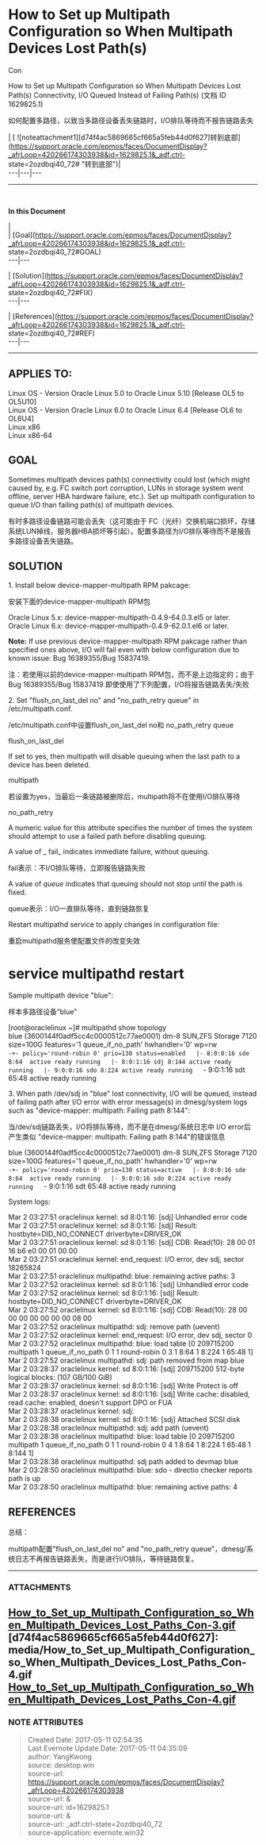 # How to Set up Multipath Configuration so When Multipath Devices Lost Path(s)
Con

How to Set up Multipath Configuration so When Multipath Devices Lost Path(s)
Connectivity, I/O Queued Instead of Failing Path(s) (文档 ID 1629825.1)

  

如何配置多路径，以致当多路径设备丢失链路时，I/O排队等待而不报告链路丢失

| [
![noteattachment1][d74f4ac5869665cf665a5feb44d0f627]转到底部](https://support.oracle.com/epmos/faces/DocumentDisplay?_afrLoop=420266174303938&id=1629825.1&_adf.ctrl-
state=2ozdbqi40_72# "转到底部")|
![noteattachment2][5a563b0be47c59aae95d23dce91a7309]  
---|---|---  
  
* * *

![noteattachment3][5a563b0be47c59aae95d23dce91a7309]

 **In this Document**  

|  
|
[Goal](https://support.oracle.com/epmos/faces/DocumentDisplay?_afrLoop=420266174303938&id=1629825.1&_adf.ctrl-
state=2ozdbqi40_72#GOAL)  
---|---  
  
|
[Solution](https://support.oracle.com/epmos/faces/DocumentDisplay?_afrLoop=420266174303938&id=1629825.1&_adf.ctrl-
state=2ozdbqi40_72#FIX)  
---|---  
  
|
[References](https://support.oracle.com/epmos/faces/DocumentDisplay?_afrLoop=420266174303938&id=1629825.1&_adf.ctrl-
state=2ozdbqi40_72#REF)  
---|---  
  
* * *

##  APPLIES TO:

Linux OS - Version Oracle Linux 5.0 to Oracle Linux 5.10 [Release OL5 to
OL5U10]  
Linux OS - Version Oracle Linux 6.0 to Oracle Linux 6.4 [Release OL6 to OL6U4]  
Linux x86  
Linux x86-64  

## GOAL

  

 Sometimes multipath devices path(s) connectivity could lost (which might
caused by, e.g. FC switch port corruption, LUNs in storage system went
offline, server HBA hardware failure, etc.). Set up multipath configuration to
queue I/O than failing path(s) of multipath devices.

有时多路径设备链路可能会丢失（这可能由于
FC（光纤）交换机端口损坏，存储系统LUN掉线，服务器HBA损坏等引起）。配置多路径为I/O排队等待而不是报告多路径设备丢失链路。

## SOLUTION

  

 1\. Install below device-mapper-multipath RPM pakcage:

安装下面的device-mapper-multipath RPM包

Oracle Linux 5.x: device-mapper-multipath-0.4.9-64.0.3.el5 or later.  
Oracle Linux 6.x: device-mapper-multipath-0.4.9-62.0.1.el6 or later.

 **Note:**  If use previous device-mapper-multipath RPM pakcage rather than
specified ones above, I/O will fail even with below configuration due to known
issue: Bug 16389355/Bug 15837419.

注：若使用以前的device-mapper-multipath RPM包，而不是上边指定的；由于Bug 16389355/Bug 15837419
即使使用了下列配置，I/O将报告链路丢失/失败

  

  

2\. Set "flush_on_last_del no" and "no_path_retry queue" in
/etc/multipath.conf.

/etc/multipath.conf中设置flush_on_last_del  no和 no_path_retry  queue

  

  

flush_on_last_del

  

If set to yes, then multipath will disable queuing when the last path to a
device has been deleted.

multipath

若设置为yes，当最后一条链路被删除后，multipath将不在使用I/O排队等待

  

  

no_path_retry

  

A numeric value for this attribute specifies the number of times the system
should attempt to use a failed path before disabling queuing.

  

  

A value of _  fail_ indicates immediate failure, without queuing.

fail表示：不I/O排队等待，立即报告链路失败

  

A value of  _queue_  indicates that queuing should not stop until the path is
fixed.

queue表示：I/O一直排队等待，直到链路恢复  

  

Restart multipathd service to apply changes in configuration file:

重启multipathd服务使配置文件的改变失效

# service multipathd restart



  

Sample multipath device "blue":

样本多路径设备“blue”

[root@oraclelinux ~]# multipathd show topology  
blue (3600144f0adf5cc4c0000512c77ae0001) dm-8 SUN,ZFS Storage 7120  
size=100G features='1 queue_if_no_path' hwhandler='0' wp=rw  
`-+- policy='round-robin 0' prio=130 status=enabled  
  |- 8:0:0:16 sde 8:64  active ready running  
  |- 8:0:1:16 sdj 8:144 active ready running  
  |- 9:0:0:16 sdo 8:224 active ready running  
  `- 9:0:1:16 sdt 65:48 active ready running



  

3\. When path /dev/sdj in "blue" lost connectivity, I/O will be queued,
instead of failing path after I/O error with error message(s) in dmesg/system
logs such as "device-mapper: multipath: Failing path 8:144":

当/dev/sdj链路丢失，I/O将排队等待，而不是在dmesg/系统日志中 I/O error后产生类似 "device-mapper:
multipath: Failing path 8:144"的错误信息

blue (3600144f0adf5cc4c0000512c77ae0001) dm-8 SUN,ZFS Storage 7120  
size=100G features='1 queue_if_no_path' hwhandler='0' wp=rw  
`-+- policy='round-robin 0' prio=130 status=active  
  |- 8:0:0:16 sde 8:64  active ready running  
  |- 9:0:0:16 sdo 8:224 active ready running  
  `- 9:0:1:16 sdt 65:48 active ready running

  
System logs:

Mar  2 03:27:51 oraclelinux kernel: sd 8:0:1:16: [sdj] Unhandled error code  
Mar  2 03:27:51 oraclelinux kernel: sd 8:0:1:16: [sdj] Result:
hostbyte=DID_NO_CONNECT driverbyte=DRIVER_OK  
Mar  2 03:27:51 oraclelinux kernel: sd 8:0:1:16: [sdj] CDB: Read(10): 28 00 01
16 b6 e0 00 01 00 00  
Mar  2 03:27:51 oraclelinux kernel: end_request: I/O error, dev sdj, sector
18265824  
Mar  2 03:27:51 oraclelinux multipathd: blue: remaining active paths: 3  
Mar  2 03:27:52 oraclelinux kernel: sd 8:0:1:16: [sdj] Unhandled error code  
Mar  2 03:27:52 oraclelinux kernel: sd 8:0:1:16: [sdj] Result:
hostbyte=DID_NO_CONNECT driverbyte=DRIVER_OK  
Mar  2 03:27:52 oraclelinux kernel: sd 8:0:1:16: [sdj] CDB: Read(10): 28 00 00
00 00 00 00 00 08 00  
Mar  2 03:27:52 oraclelinux multipathd: sdj: remove path (uevent)  
Mar  2 03:27:52 oraclelinux kernel: end_request: I/O error, dev sdj, sector 0  
Mar  2 03:27:52 oraclelinux multipathd: blue: load table [0 209715200
multipath 1 queue_if_no_path 0 1 1 round-robin 0 3 1 8:64 1 8:224 1 65:48 1]  
Mar  2 03:27:52 oraclelinux multipathd: sdj: path removed from map blue  
Mar  2 03:28:37 oraclelinux kernel: sd 8:0:1:16: [sdj] 209715200 512-byte
logical blocks: (107 GB/100 GiB)  
Mar  2 03:28:37 oraclelinux kernel: sd 8:0:1:16: [sdj] Write Protect is off  
Mar  2 03:28:37 oraclelinux kernel: sd 8:0:1:16: [sdj] Write cache: disabled,
read cache: enabled, doesn't support DPO or FUA  
Mar  2 03:28:37 oraclelinux kernel:  sdj:  
Mar  2 03:28:38 oraclelinux kernel: sd 8:0:1:16: [sdj] Attached SCSI disk  
Mar  2 03:28:38 oraclelinux multipathd: sdj: add path (uevent)  
Mar  2 03:28:38 oraclelinux multipathd: blue: load table [0 209715200
multipath 1 queue_if_no_path 0 1 1 round-robin 0 4 1 8:64 1 8:224 1 65:48 1
8:144 1]  
Mar  2 03:28:38 oraclelinux multipathd: sdj path added to devmap blue  
Mar  2 03:28:50 oraclelinux multipathd: blue: sdo - directio checker reports
path is up  
Mar  2 03:28:50 oraclelinux multipathd: blue: remaining active paths: 4



## REFERENCES  
  
  

  

  

总结：

multipath配置"flush_on_last_del no" and "no_path_retry
queue"，dmesg/系统日志不再报告链路丢失，而是进行I/O排队，等待链路恢复。


---
### ATTACHMENTS
[5a563b0be47c59aae95d23dce91a7309]: media/How_to_Set_up_Multipath_Configuration_so_When_Multipath_Devices_Lost_Paths_Con-3.gif
[How_to_Set_up_Multipath_Configuration_so_When_Multipath_Devices_Lost_Paths_Con-3.gif](media/How_to_Set_up_Multipath_Configuration_so_When_Multipath_Devices_Lost_Paths_Con-3.gif)
[d74f4ac5869665cf665a5feb44d0f627]: media/How_to_Set_up_Multipath_Configuration_so_When_Multipath_Devices_Lost_Paths_Con-4.gif
[How_to_Set_up_Multipath_Configuration_so_When_Multipath_Devices_Lost_Paths_Con-4.gif](media/How_to_Set_up_Multipath_Configuration_so_When_Multipath_Devices_Lost_Paths_Con-4.gif)
---
### NOTE ATTRIBUTES
>Created Date: 2017-05-11 02:54:35  
>Last Evernote Update Date: 2017-05-11 04:35:09  
>author: YangKwong  
>source: desktop.win  
>source-url: https://support.oracle.com/epmos/faces/DocumentDisplay?_afrLoop=420266174303938  
>source-url: &  
>source-url: id=1629825.1  
>source-url: &  
>source-url: _adf.ctrl-state=2ozdbqi40_72  
>source-application: evernote.win32  